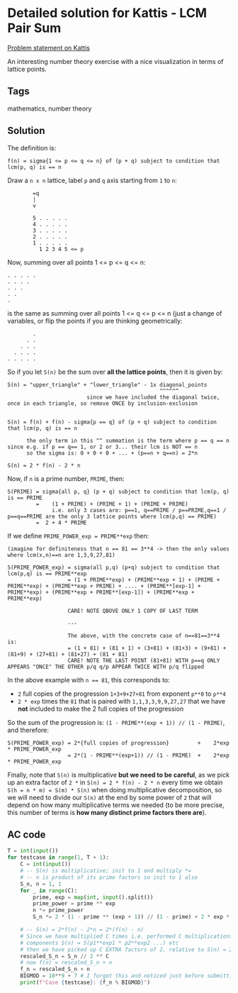 # Detailed solution for Kattis - LCM Pair Sum

[Problem statement on Kattis](https://open.kattis.com/problems/lcmpairsum)

An interesting number theory exercise with a nice visualization in terms of lattice points.

## Tags

mathematics, number theory

## Solution

The definition is:

`f(n) = sigma{1 <= p <= q <= n} of (p + q) subject to condition that lcm(p, q) is == n`

Draw a `n x n` lattice, label `p` and `q` axis starting from `1` to `n`:

```
        =q
        |
        v              

        5 . . . . .
        4 . . . . .
        3 . . . . .
        2 . . . . . 
        1 . . . . .
          1 2 3 4 5 <= p
```

Now, summing over all points 1 <= p <= q <= n:

```
. . . . .
. . . .
. . .
. .
.
```

is the same as summing over all points 1 <= q <= p <= n (just a change of variables, or flip the points if you are thinking geometrically:

```
        .
      . .
    . . .
  . . . .
. . . . .
```

So if you let `S(n)` be the sum over **all the lattice points**, then it is given by:

```
S(n) = "upper_triangle" + "lower_triangle" - 1x diagonal_points
                                                ^^^^^^
                         since we have included the diagonal twice, once in each triangle, so remove ONCE by inclusion-exclusion


S(n) = f(n) + f(n) - sigma{p == q} of (p + q) subject to condition that lcm(p, q) is == n

      the only term in this ^^ summation is the term where p == q == n since e.g. if p == q== 1, or 2 or 3... their lcm is NOT == n
      so the sigma is: 0 + 0 + 0 + ... + (p==n + q==n) = 2*n
 
S(n) = 2 * f(n) - 2 * n
```

Now, if `n` is a prime number, `PRIME`, then:

```
S(PRIME) = sigma{all p, q} (p + q) subject to condition that lcm(p, q) is == PRIME
         =    (1 + PRIME) + (PRIME + 1) + (PRIME + PRIME)
              i.e. only 3 cases are: p==1, q==PRIME / p==PRIME,q==1 / p==q==PRIME are the only 3 lattice points where lcm(p,q) == PRIME)
         =  2 + 4 * PRIME
```

If we define `PRIME_POWER_exp = PRIME**exp` then:

```
(imagine for definiteness that n == 81 == 3**4 -> then the only values where lcm(x,n)==n are 1,3,9,27,81)

S(PRIME_POWER_exp) = sigma(all p,q) (p+q) subject to condition that lcm(p,q) is == PRIME**exp
                   = (1 + PRIME**exp) + (PRIME**exp + 1) + (PRIME + PRIME**exp) + (PRIME**exp + PRIME) + .... + (PRIME**[exp-1] + PRIME**exp) + (PRIME**exp + PRIME**[exp-1]) + (PRIME**exp + PRIME**exp)

                   CARE! NOTE QBOVE ONLY 1 COPY OF LAST TERM
                   
                   ---

                   The above, with the concrete case of n==81==3**4 is:
                   = (1 + 81) + (81 + 1) + (3+81) + (81+3) + (9+81) + (81+9) + (27+81) + (81+27) + (81 + 81)
                   CARE! NOTE THE LAST POINT (81+81) WITH p==q ONLY APPEARS "ONCE" THE OTHER p/q q/p APPEAR TWICE WITH p/q flipped                 
```

In the above example with `n == 81`, this corresponds to:

- `2` full copies of the progression `1+3+9+27+81` from exponent `p**0` to `p**4`
- `2 * exp` times the `81` that is paired with `1,1,3,3,9,9,27,27` that we have **not** included to make the 2 full copies of the progression

So the sum of the progression is: `(1 - PRIME**(exp + 1)) // (1 - PRIME)`, and therefore:

```
S(PRIME_POWER_exp) = 2*{full copies of progression}         +    2*exp * PRIME_POWER_exp
                   = 2*(1 - PRIME**(exp+1)) // (1 - PRIME)  +    2*exp * PRIME_POWER_exp
```

Finally, note that `S(n)` is multiplicative **but we need to be careful**, as we pick up an extra factor of `2 *` in `S(n) = 2 * f(n) - 2 * n` every time we obtain `S(h = n * m) = S(m) * S(n)` when doing multiplicative decomposition, so we will need to divide our `S(n)` at the end by some power of `2` that will depend on how many multiplicative terms we needed (to be more precise, this number of terms is **how many distinct prime factors there are**).

## AC code

```python
T = int(input())
for testcase in range(1, T + 1):
    C = int(input())
    # -- S(n) is multiplicative; init to 1 and multiply *=
    # -- n is product of its prime factors so init to 1 also
    S_n, n = 1, 1
    for _ in range(C):
        prime, exp = map(int, input().split())
        prime_power = prime ** exp
        n *= prime_power
        S_n *= 2 * (1 - prime ** (exp + 1)) // (1 - prime) + 2 * exp * prime_power # see notes

    # -- S(n) = 2*f(n) - 2*n = 2*(f(n) - n)
    # Since we have multiplied C times i.e. performed C multiplications to get S(n) from its multiplicative
    # components S(n) = S(p1**exp1 * p2**exp2 ...) etc
    # then we have picked up C EXTRA factors of 2, relative to S(n) = 2*f(n) - 2*n = 2*(f(n) - n), so remove those
    rescaled_S_n = S_n // 2 ** C
    # now f(n) = rescaled_S_n + n
    f_n = rescaled_S_n + n
    BIGMOD = 10**9 + 7 # I forgot this and noticed just before submitting - you should do %= during calculations but Python bigint works anyways
    print(f"Case {testcase}: {f_n % BIGMOD}")
```